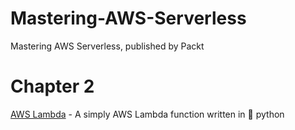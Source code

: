 # Mastering-AWS-Serverless
Mastering AWS Serverless, published by Packt


# Chapter 2
[AWS Lambda](./chapter-02/aws_lambda/app.py) - A simply AWS Lambda function written in 🐍 python

